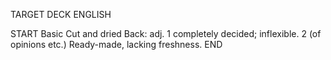 TARGET DECK
ENGLISH

START
Basic
Cut and dried
Back: adj. 1 completely decided; inflexible. 2 (of opinions etc.) Ready-made, lacking freshness.
END
